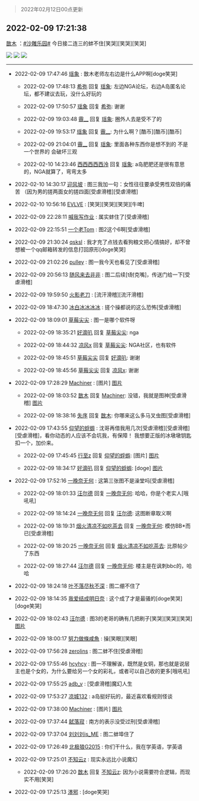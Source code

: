 > 2022年02月12日00点更新
<link rel="stylesheet" href="https://cdn.jsdelivr.net/gh/taotie6/sampleJSON@main/css/photo_show.css">
<meta name="referrer" content="no-referrer" />


 ## 2022-02-09 17:21:38 

 [㪚木](https://www.coolapk.com/feed/33419508?shareKey=ZGY1ZTllY2JjNTY3NjIwM2FjZDA~) ：<a class="feed-link-tag" href="/t/沙雕乐园?type=0">#沙雕乐园#</a> 今日接二连三的蚌不住[笑哭][笑哭][笑哭] 

<div class="album">
<img class="img-item" src="http://image.coolapk.com/feed/2022/0209/17/1081091_085411bc_8496_1288_184@941x1920.jpeg" />
<img class="img-item" src="http://image.coolapk.com/feed/2022/0209/17/1081091_3fba7926_8496_1297_876@1080x3541.jpeg" />
<img class="img-item" src="http://image.coolapk.com/feed/2022/0209/17/1081091_ffb6d0ad_8496_1303_572@859x9644.jpeg" />
</div>

 ------- 

- 2022-02-09 17:47:46 [瑶象](uid=11467223) : 㪚木老师左右边是什么APP啊[doge笑哭] 

    - 2022-02-09 17:48:13 [希弥](uid=784276) 回复 [瑶象](uid=11467223): 左边NGA论坛，右边A岛匿名论坛，都不建议去玩，没什么好玩的 

    - 2022-02-09 17:50:57 [瑶象](uid=11467223) 回复 [希弥](uid=784276): 谢谢 

    - 2022-02-09 19:03:48 [霽__](uid=2393793) 回复 [瑶象](uid=11467223): 圈外人去是受不了的 

    - 2022-02-09 19:53:17 [瑶象](uid=11467223) 回复 [霽__](uid=2393793): 为什么啊？[酷币][酷币][酷币] 

    - 2022-02-09 21:04:01 [霽__](uid=2393793) 回复 [瑶象](uid=11467223): 里面各种东西你是想不到的  不是一个世界的  会破坏三观 

    - 2022-02-10 14:23:46 [西西西西西泠](uid=3009916) 回复 [瑶象](uid=11467223): a岛肥肥还是很有意思的，NGA就算了，弯弯太多 

- 2022-02-10 14:30:17 [迎风坡](uid=2269289) : 图三我加一句：女性往往要承受男性双倍的痛苦
（因为男的搓两面女的搓四面[受虐滑稽][受虐滑稽] 

- 2022-02-10 10:56:16 [EVLVE](uid=624501) : [笑哭][笑哭][笑哭][牛啤] 

- 2022-02-09 22:28:11 [喊我写作业](uid=1616751) : 属实蚌住了[受虐滑稽] 

- 2022-02-09 22:15:51 [一个老Tom](uid=1885797) : 图2这个6啊[受虐滑稽] 

- 2022-02-09 21:30:24 [qsksl](uid=2849954) : 我才充了点钱去看狗粮文把心情搞好，却不曾想被一个qq邮箱转发的信息打回原形[doge笑哭] 

- 2022-02-09 21:02:26 [pulley](uid=391132) : 图一我今天也看见了[受虐滑稽] 

- 2022-02-09 20:56:13 [随风来去非非](uid=1121332) : 图二后续[t耐克嘴]，传送门给一下[受虐滑稽] 

- 2022-02-09 19:59:50 [火影老刀](uid=4195534) : [流汗滑稽][流汗滑稽] 

- 2022-02-09 18:47:30 [冰白冰冰冰冰](uid=4134001) : 搓个操都说的这么恐怖[受虐滑稽] 

- 2022-02-09 18:09:01 [草莓尖尖](uid=3780295) : 图一是哪个软件呀 

    - 2022-02-09 18:35:21 [好滴叭](uid=5526219) 回复 [草莓尖尖](uid=3780295): nga 

    - 2022-02-09 18:44:32 [凉风x](uid=1300277) 回复 [草莓尖尖](uid=3780295): NGA社区，也有软件 

    - 2022-02-09 18:45:51 [草莓尖尖](uid=3780295) 回复 [好滴叭](uid=5526219): 谢谢 

    - 2022-02-09 18:45:56 [草莓尖尖](uid=3780295) 回复 [凉风x](uid=1300277): 谢谢 

- 2022-02-09 17:28:29 [Machiner](uid=3114536) : [图片] [图片](http://image.coolapk.com/feed/2022/0209/17/3114536_3f401fa8_8907_3682_975@1080x891.jpeg)

    - 2022-02-09 18:03:52 [㪚木](uid=1081091) 回复 [Machiner](uid=3114536): 没错，我就是图神[受虐滑稽] [图片](http://image.coolapk.com/feed/2022/0209/18/1081091_69477258_1030_7475_805@309x333.gif)

    - 2022-02-09 18:38:16 [失序](uid=1009107) 回复 [㪚木](uid=1081091): 你哪来这么多马叉虫图[受虐滑稽] 

- 2022-02-09 17:43:55 [仰望的蜉蝣](uid=429865) : 沈哥再借我用几次[受虐滑稽][受虐滑稽][受虐滑稽]，看你动态的人应该不会坑我，有保障！
我想要正版的冰墩墩钥匙扣一个，加价来。 

    - 2022-02-09 17:45:45 [行至z](uid=582810) 回复 [仰望的蜉蝣](uid=429865): [图片] [图片](http://image.coolapk.com/feed/2022/0209/17/582810_1eebd436_9945_1682_626@424x240.jpeg)

    - 2022-02-09 18:34:17 [好滴叭](uid=5526219) 回复 [仰望的蜉蝣](uid=429865): [doge] [图片](http://image.coolapk.com/feed/2022/0209/18/5526219_800e8199_2856_3757_227@424x240.jpeg)

- 2022-02-09 17:52:16 [一晚奈无何](uid=1594881) : 这第三张图不是澡堂吗[受虐滑稽] 

    - 2022-02-09 18:01:33 [汪尔德](uid=1595236) 回复 [一晚奈无何](uid=1594881): 哈哈，你是个老实人[哦吼吼] 

    - 2022-02-09 18:14:24 [一晚奈无何](uid=1594881) 回复 [汪尔德](uid=1595236): 这图断章取义啊 

    - 2022-02-09 18:19:31 [烟火清凉不如吃茶去](uid=4279524) 回复 [一晚奈无何](uid=1594881): 模仿BB*而已[受虐滑稽] 

    - 2022-02-09 18:20:25 [一晚奈无何](uid=1594881) 回复 [烟火清凉不如吃茶去](uid=4279524): 比原帖少了东西 

    - 2022-02-09 18:27:44 [汪尔德](uid=1595236) 回复 [一晚奈无何](uid=1594881): 楼主是在讽刺bbc的，哈哈 

- 2022-02-09 18:24:18 [叶不落尽秋不深](uid=1429900) : 图二绷不住了 

- 2022-02-09 18:14:35 [我爱结成明日奈](uid=1772977) : 这个成了才是最骚的[doge笑哭][doge笑哭] 

- 2022-02-09 18:02:43 [汪尔德](uid=1595236) : 图3的老哥的确有几把刷子[笑哭][笑哭][笑哭] [图片](http://image.coolapk.com/feed/2020/0606/22/3213419_8d123aca_2456_4719@1000x1000.gif)

- 2022-02-09 18:00:17 [努力做條咸魚](uid=1216040) : 操[笑眼][笑眼] 

- 2022-02-09 17:56:28 [zerolins](uid=4255244) : 图二蚌不住[受虐滑稽] 

- 2022-02-09 17:55:46 [hcyhcy](uid=937091) : 图一不理解诶，既然是女铜，那也就是说层主也是个女的，为什么要给另一个女的彩礼，或者可以自己收的更多[哦吼吼] 

- 2022-02-09 17:55:25 [adb_v](uid=680062) : [受虐滑稽]魔幻人生 

- 2022-02-09 17:53:27 [凉城132](uid=3231915) : a岛挺好玩的，最近喜欢看规则怪谈 

- 2022-02-09 17:38:00 [Machiner](uid=3114536) : [图片] [图片](http://image.coolapk.com/feed/2022/0209/17/3114536_e6337e60_9474_9717_252@504x10774.jpeg)

- 2022-02-09 17:37:44 [弑落寂](uid=938105) : 南方的表示没受过刑[受虐滑稽] 

- 2022-02-09 17:37:04 [刘刘刘is_ME](uid=4119920) : 图二蚌埠住了 

- 2022-02-09 17:26:49 [北极狼G2015](uid=1022608) : 你们干什么，我在学英语，学英语 

- 2022-02-09 17:25:01 [不知云z](uid=5657858) : 现实永远比小说魔幻 

    - 2022-02-09 17:26:20 [㪚木](uid=1081091) 回复 [不知云z](uid=5657858): 因为小说需要符合逻辑，而现实不用[笑哭] 

- 2022-02-09 17:25:13 [濹邪](uid=1210426) : [doge笑哭] 

